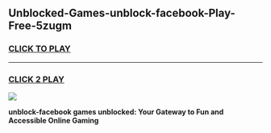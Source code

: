 
## Unblocked-Games-unblock-facebook-Play-Free-5zugm
<h3>
<a href="https://premium76.site?title=unblock-facebook&ref=21A">CLICK TO PLAY</a></h3>
<hr>

<h3>
<a href="https://premium76.site?title=unblock-facebook&ref=21A">CLICK 2 PLAY</a>
  
</h3>

<a href="https://premium76.site?title=unblock-facebook&ref=21A"><img src="https://clearcache.store/games.png"></a>


**unblock-facebook games unblocked: Your Gateway to Fun and Accessible Online Gaming**
